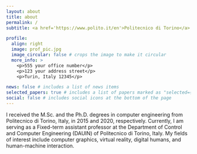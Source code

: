 ```yaml
---
layout: about
title: about
permalink: /
subtitle: <a href='https://www.polito.it/en'>Politecnico di Torino</a>. Address. Contacts. Moto. Etc.

profile:
  align: right
  image: prof_pic.jpg
  image_circular: false # crops the image to make it circular
  more_info: >
    <p>555 your office number</p>
    <p>123 your address street</p>
    <p>Turin, Italy 12345</p>

news: false # includes a list of news items
selected_papers: true # includes a list of papers marked as "selected={true}"
social: false # includes social icons at the bottom of the page
---
```


I received the M.Sc. and the Ph.D. degrees in computer engineering from Politecnico di Torino, Italy, in 2015 and 2020, respectively. Currently, I am serving as a Fixed-term assistant professor at the Department of Control and Computer Engineering (DAUIN) of Politecnico di Torino, Italy. 
My fields of interest include computer graphics, virtual reality, digital humans, and human-machine interaction.